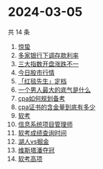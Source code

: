 # 2024-03-05

共 14 条

<!-- BEGIN -->
<!-- 最后更新时间 Tue Mar 05 2024 18:09:00 GMT+0800 (China Standard Time) -->

1. [惊蛰](https://www.zhihu.com/search?q=惊蛰)
1. [多家银行下调存款利率](https://www.zhihu.com/search?q=多家银行下调存款利率)
1. [三大指数开盘涨跌不一](https://www.zhihu.com/search?q=三大指数开盘涨跌不一)
1. [今日股市行情](https://www.zhihu.com/search?q=今日股市行情)
1. [「红毯先生」定档](https://www.zhihu.com/search?q=「红毯先生」定档)
1. [一个男人最大的底气是什么](https://www.zhihu.com/search?q=一个男人最大的底气是什么)
1. [cpa如何规划备考](https://www.zhihu.com/search?q=cpa如何规划备考)
1. [cpa证书的含金量到底有多少](https://www.zhihu.com/search?q=cpa证书的含金量到底有多少)
1. [软考](https://www.zhihu.com/search?q=软考)
1. [信息系统项目管理师](https://www.zhihu.com/search?q=信息系统项目管理师)
1. [软考成绩查询时间](https://www.zhihu.com/search?q=软考成绩查询时间)
1. [湖人vs掘金](https://www.zhihu.com/search?q=湖人vs掘金)
1. [维斯塔潘夺冠](https://www.zhihu.com/search?q=维斯塔潘夺冠)
1. [软考高项](https://www.zhihu.com/search?q=软考高项)

<!-- END -->
